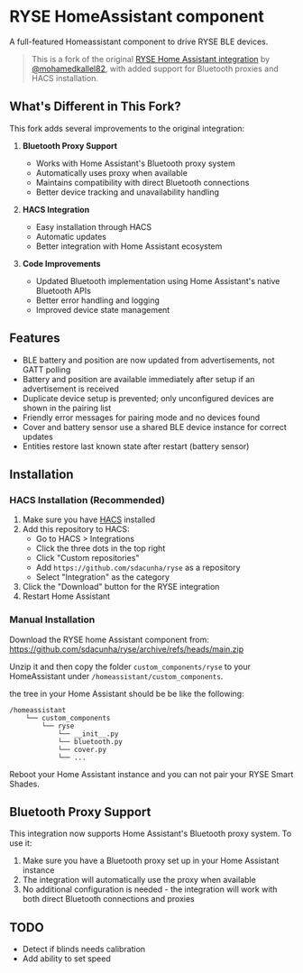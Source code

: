 # RYSE HomeAssistant component
A full-featured Homeassistant component to drive RYSE BLE devices.

> This is a fork of the original [RYSE Home Assistant integration](https://github.com/mohamedkallel82/ryse) by [@mohamedkallel82](https://github.com/mohamedkallel82), with added support for Bluetooth proxies and HACS installation.

## What's Different in This Fork?

This fork adds several improvements to the original integration:

1. **Bluetooth Proxy Support**
   - Works with Home Assistant's Bluetooth proxy system
   - Automatically uses proxy when available
   - Maintains compatibility with direct Bluetooth connections
   - Better device tracking and unavailability handling

2. **HACS Integration**
   - Easy installation through HACS
   - Automatic updates
   - Better integration with Home Assistant ecosystem

3. **Code Improvements**
   - Updated Bluetooth implementation using Home Assistant's native Bluetooth APIs
   - Better error handling and logging
   - Improved device state management

## Features
- BLE battery and position are now updated from advertisements, not GATT polling
- Battery and position are available immediately after setup if an advertisement is received
- Duplicate device setup is prevented; only unconfigured devices are shown in the pairing list
- Friendly error messages for pairing mode and no devices found
- Cover and battery sensor use a shared BLE device instance for correct updates
- Entities restore last known state after restart (battery sensor)

## Installation

### HACS Installation (Recommended)
1. Make sure you have [HACS](https://hacs.xyz/) installed
2. Add this repository to HACS:
   - Go to HACS > Integrations
   - Click the three dots in the top right
   - Click "Custom repositories"
   - Add `https://github.com/sdacunha/ryse` as a repository
   - Select "Integration" as the category
3. Click the "Download" button for the RYSE integration
4. Restart Home Assistant

### Manual Installation
Download the RYSE home Assistant component from: https://github.com/sdacunha/ryse/archive/refs/heads/main.zip

Unzip it and then copy the folder `custom_components/ryse`  to your HomeAssistant under `/homeassistant/custom_components`.

the tree in your Home Assistant should be be like the following:


    /homeassistant
        └── custom_components
            └── ryse
                └── __init__.py
                └── bluetooth.py
                └── cover.py
                └── ...

Reboot your Home Assistant instance and you can not pair your RYSE Smart Shades.

## Bluetooth Proxy Support
This integration now supports Home Assistant's Bluetooth proxy system. To use it:

1. Make sure you have a Bluetooth proxy set up in your Home Assistant instance
2. The integration will automatically use the proxy when available
3. No additional configuration is needed - the integration will work with both direct Bluetooth connections and proxies

## TODO
- Detect if blinds needs calibration
- Add ability to set speed
